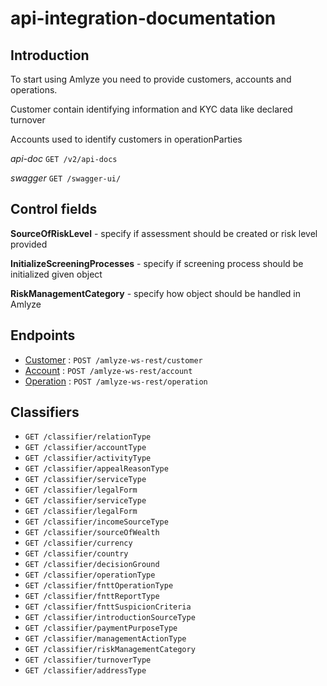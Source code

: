 # api-integration-documentation

## Introduction

To start using Amlyze you need to provide customers, accounts and operations.

Customer contain identifying information and KYC data like declared turnover

Accounts used to identify customers in operationParties

*api-doc* `GET /v2/api-docs`

*swagger* `GET /swagger-ui/`


## Control fields

<b>SourceOfRiskLevel</b> - specify if assessment should be created or risk level provided 

<b>InitializeScreeningProcesses</b> - specify if screening process should be initialized given object 

<b>RiskManagementCategory</b> - specify how object should be handled in Amlyze


## Endpoints

* [Customer](customer/customer.md) : `POST /amlyze-ws-rest/customer`
* [Account](account/account.md) : `POST /amlyze-ws-rest/account`
* [Operation](operation/operation.md) : `POST /amlyze-ws-rest/operation`

## Classifiers

* `GET /classifier/relationType`
* `GET /classifier/accountType`
* `GET /classifier/activityType`
* `GET /classifier/appealReasonType`
* `GET /classifier/serviceType`
* `GET /classifier/legalForm`
* `GET /classifier/serviceType`
* `GET /classifier/legalForm`
* `GET /classifier/incomeSourceType`
* `GET /classifier/sourceOfWealth`
* `GET /classifier/currency`
* `GET /classifier/country`
* `GET /classifier/decisionGround`
* `GET /classifier/operationType`
* `GET /classifier/fnttOperationType`
* `GET /classifier/fnttReportType`
* `GET /classifier/fnttSuspicionCriteria`
* `GET /classifier/introductionSourceType`
* `GET /classifier/paymentPurposeType`
* `GET /classifier/managementActionType`
* `GET /classifier/riskManagementCategory`
* `GET /classifier/turnoverType`
* `GET /classifier/addressType`